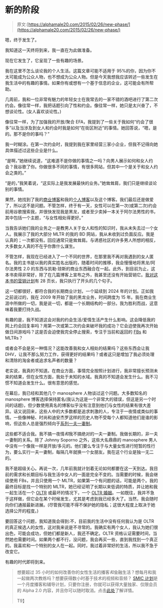 # 新的阶段

> 原文:[https://alphamale20.com/2015/02/26/new-phase/](https://alphamale20.com/2015/02/26/new-phase/)

嗯，终于发生了。

我知道这一天终将到来，我一直在为此做准备。

现在它发生了，它呈现了一些有趣的场景。

我在这里不怎么谈论我的个人生活。这篇文章可能不适用于 95%的你，因为你不太可能成为公众人物，也不想成为公众人物。但是今天我想我应该转述一些发生在我生活中的有趣的事情。如果你有或想有一个基于信息的企业，这可能会有所帮助。

几周前，我和一位非常有魅力的年轻女士在我常去的一家不错的酒吧进行了第二次约会。像往常一样，我把话题引向了性和约会。像往常一样，她只是太兴奋了，不想谈论性。(女人喜欢谈论性。)

像往常一样，为了加强我的开放/聚合 EFA，我提到了一些关于我如何“约会了很多”以及当涉及到女人和约会时我是如何“在街区附近”的事情。她回答说，“嗯，是的。那不是你的事吗？”

我一时糊涂。在第一次约会时，我提到我在家里经营三家小企业，但我不记得向她具体描述过这些企业是什么。

“是啊，”她继续说道，“这难道不是你做的事情之一吗？向男人展示如何和女人约会？我谷歌了你。你做很多不同的事情，有很多网站，但其中一个是关于和女人约会之类的。”

“是的，”我笑着说，“这实际上是我发展最快的业务。”她耸耸肩，我们只是继续谈论别的事情。

果然，她找到了我的[商业博客](http://www.sublimeyourtime.com)和我的[个人博客](http://www.calebjonesblog.com)以及这个博客。我们最后还是做爱了，所以这不是问题。不管怎样，终于有一天，女性可以在第一次(或第二次)约会前用谷歌搜索我，并很快发现我是黑龙，或者至少卖掉一本关于阿尔法男性的书，其中包括一个主题，“与女性相处得更好。”

当我告诉她们我的业务之一是教男人关于女人和性的知识时，我从未失去过一个女人。我展示了我的大部分 MLTR 的我的 BD 网站，我从未收到过负面反应。我是认真的；一次都没有。回应通常只是耸耸肩。与诱惑社区的许多男人所想的相反，大多数女人真的不在乎你靠什么谋生。

不管怎样，我现在已经进入了一个不同的世界，在那里我不再对我遇到的女人匿名。我的主书是以我的真实姓名出版的，随着时间的推移，我会慢慢地将黑龙/阿尔法男性 2.0 的东西与凯勒·琼斯的商业东西融合在一起。此外，到目前为止，这本书卖得非常好，除了在几篇博客上宣布之外，我甚至还没有开始营销它。[我对这本书的营销计划](http://www.sublimeyourtime.com/2014/03/29/marketing-is-more-important-than-what-you-actually-do/)有 28 页长，我只执行了开头的几个句子。

这一切都很好，都符合我的长期商业计划，一个延续到 2024 年的计划。正如我之前说过的，我在 2009 年开始了我的黑龙业务，时间跨度为 15 年。我在商业生涯中所做的一切，我是说一切，都是一个长期结构的一部分。我为胜利而战，这意味着我要打持久战。

有趣的是，我不知道这会对我的约会生活/爱情生活产生什么影响。这会降低我的网上约会回复率吗？用第一次或第二次约会来破坏我的成功？它会迫使我再次开始做日间游戏吗？这是否会迫使我完全停止搜索，专注于当前和返回的 [FBs](https://blackdragonblog.com/glossary/#FB "Glossary") 和 MLTRs？

或者会不会是另一种情况？这能改善我和女人相处的结果吗？这些东西会让我 DHV，让我不那么努力工作，获得更好的结果吗？或者这只是增加了我必须处理和清除的淘金者或追求名声者的数量？

老实说，我真的不知道。在商业方面，事情完全按照计划进行，我非常擅长预测未来的结果，但在女性方面，我处于未知的水域。我真的不知道会发生什么。我不习惯不知道会发生什么。很有意思的感觉。

在幕后，我已经和其他几个 manosphere 人物谈过这个问题。大多数知名的 manosphere 博客选择保持匿名(我认为这是一个非常大的错误，但这是另一个时间的话题)，但少数使用真名的博客似乎没有注意到他们与女性的结果有很大差异。话又说回来，这些人中的大多数都是追求刺激的人，专注于一夜情或类似的事情。一些像神秘、时尚和迪安杰罗这样的历史人物不受每个人都知道他们是谁的影响，但这些人总是强烈倾向于[系列一夫一妻制](https://blackdragonblog.com/2014/01/19/serial-monogamy-revisited/ "Serial Monogamy Revisited")。

这些都不适合我。我不搞一夜情*和*我不搞绝对的一夫一妻制。我做长期的，非一夫一妻制的关系。除了 Johnny Soporno 之外，这些大名鼎鼎的 manosphere 男人中没有一个像我一样是开放/多元的。他们要么专注于与大量女性进行短暂的性行为，要么实行一夫一妻制，每隔几年就换一个女朋友。我在这个行业是独一无二的。

我不是超级关心。再说一次，几年前我就计划着无论如何都要在这一天到达。我目前的需求和长期目标与我生活中女人的一面是完全不变的。当需要的时候，我会继续使用 FBs，并且只使用一个 MLTR，如果第一个有问题的话，可能是两个。我的最终目标是找一个特别的 MLTR，她已经证明了长期以来低调的特质，并让她和我一起生活在一个 [OLTR](https://blackdragonblog.com/glossary/#OLTR "Glossary") 或最坏的情况下，一个 [OLTR 婚姻](https://blackdragonblog.com/glossary/#OLTR_marriage "Glossary")。一如既往，我并不急于这样做，但它会在某个时候发生，尤其是考虑到我已经多大了。当然，我会随时向你们通报最新进展。(尽管我可能不得不保护她的隐私；这很大程度上取决于她选择公开的程度。)

要回答这个问题，我知道我会得到:不，目前我的生活中没有任何我认为是 OLTR 的真正候选人的女性，这对我来说是不寻常的。我确实有两个女人，我认为她们很出色，可能会成功，但她们都是新人，我还不确定。OLTR 资格认证需要时间，当然她也需要时间。如果两个都不行，没问题，我会再买一些，直到我找到一个真正的。我喜欢和一个特别的女人在一起。同时，我过着非常好的生活，所以我不急于改变它。

有趣的时代即将到来。

> 想要超过 35 小时的如何改善你的女性生活的播客*和*金融生活？想每月和我一起做两次教练吗？想要获得数小时基于技术的视频和音频？ [SMIC 计划](https://alphamale20.kartra.com/page/vIL17)是一个月度播客和辅导计划，只要你注册，你就可以获得大量独家、仅限会员的 Alpha 2.0 内容，并且你可以随时取消。点击[此处](https://alphamale20.kartra.com/page/vIL17)了解详情。
> 
> T9】